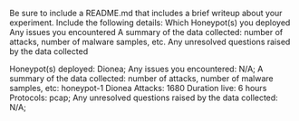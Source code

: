 Be sure to include a README.md that includes a brief writeup about your experiment. Include the following details:
Which Honeypot(s) you deployed
Any issues you encountered
A summary of the data collected: number of attacks, number of malware samples, etc.
Any unresolved questions raised by the data collected


Honeypot(s) deployed:
Dionea;
Any issues you encountered:
N/A;
A summary of the data collected: number of attacks, number of malware samples, etc:
honeypot-1 Dionea
Attacks: 1680
Duration live: 6 hours
Protocols: pcap;
Any unresolved questions raised by the data collected: 
N/A;
